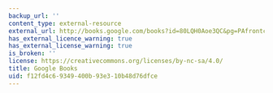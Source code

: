 ```yaml
---
backup_url: ''
content_type: external-resource
external_url: http://books.google.com/books?id=80LQH0Aoe3QC&pg=PAfrontcover
has_external_licence_warning: true
has_external_license_warning: true
is_broken: ''
license: https://creativecommons.org/licenses/by-nc-sa/4.0/
title: Google Books
uid: f12fd4c6-9349-400b-93e3-10b48d76dfce
---
```

